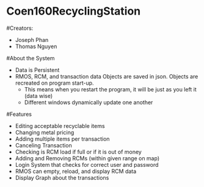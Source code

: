 # Coen160RecyclingStation

#Creators:
  - Joseph Phan
  - Thomas Nguyen

#About the System
- Data is Persistent
- RMOS, RCM, and transaction data Objects are saved in json. Objects are recreated on program start-up. 
  - This means when you restart the program, it will be just as you left it (data wise)
  - Different windows dynamically update one another

#Features
- Editing acceptable recyclable items
- Changing metal pricing
- Adding multiple items per transaction
- Canceling Transaction
- Checking is RCM load if full or if it is out of money
- Adding and Removing RCMs (within given range on map)
- Login System that checks for correct user and password
- RMOS can empty, reload, and display RCM data
- Display Graph about the transactions


